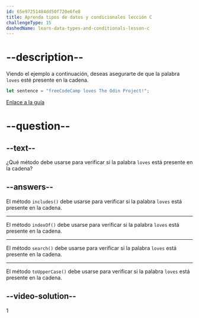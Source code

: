 ```yaml
---
id: 65e97251484dd50f720e6fe8
title: Aprenda tipos de datos y condicionales lección C
challengeType: 15
dashedName: learn-data-types-and-conditionals-lesson-c
---
```


# --description--

Viendo el ejemplo a continuación, deseas asegurarte de que la palabra `loves` esté presente en la cadena.

```javascript
let sentence = "freeCodeCamp loves The Odin Project!";
```

<a href="https://www.freecodecamp.org/news/javascript-string-handbook" target="_blank"> Enlace a la guía </a>

# --question--

## --text--

¿Qué método debe usarse para verificar si la palabra `loves` está presente en la cadena?

## --answers--

El método `includes()` debe usarse para verificar si la palabra `loves` está presente en la cadena.

---

El método `indexOf()` debe usarse para verificar si la palabra `loves` está presente en la cadena.

---

El método `search()` debe usarse para verificar si la palabra `loves` está presente en la cadena.

---

El método `toUpperCase()` debe usarse para verificar si la palabra `loves` está presente en la cadena.

## --video-solution--

1
